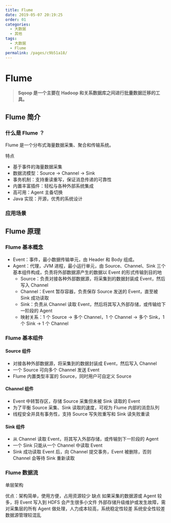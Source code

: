 ```yaml
---
title: Flume
date: 2019-05-07 20:19:25
order: 01
categories:
  - 大数据
  - 其他
tags:
  - 大数据
  - Flume
permalink: /pages/c9b51a18/
---
```


# Flume

> **Sqoop 是一个主要在 Hadoop 和关系数据库之间进行批量数据迁移的工具。**

## Flume 简介

### 什么是 Flume ？

Flume 是一个分布式海量数据采集、聚合和传输系统。

特点

- 基于事件的海量数据采集
- 数据流模型：Source -> Channel -> Sink
- 事务机制：支持重读重写，保证消息传递的可靠性
- 内置丰富插件：轻松与各种外部系统集成
- 高可用：Agent 主备切换
- Java 实现：开源，优秀的系统设计

### 应用场景

## Flume 原理

### Flume 基本概念

- Event：事件，最小数据传输单元，由 Header 和 Body 组成。
- Agent：代理，JVM 进程，最小运行单元，由 Source、Channel、Sink 三个基本组件构成，负责将外部数据源产生的数据以 Event 的形式传输到目的地
  - Source：负责对接各种外部数据源，将采集到的数据封装成 Event，然后写入 Channel
  - Channel：Event 暂存容器，负责保存 Source 发送的 Event，直至被 Sink 成功读取
  - Sink：负责从 Channel 读取 Event，然后将其写入外部存储，或传输给下一阶段的 Agent
  - 映射关系：1 个 Source -> 多个 Channel，1 个 Channel -> 多个 Sink，1 个 Sink -> 1 个 Channel

### Flume 基本组件

#### Source 组件

- 对接各种外部数据源，将采集到的数据封装成 Event，然后写入 Channel
- 一个 Source 可向多个 Channel 发送 Event
- Flume 内置类型丰富的 Source，同时用户可自定义 Source

#### Channel 组件

- Event 中转暂存区，存储 Source 采集但未被 Sink 读取的 Event
- 为了平衡 Source 采集、Sink 读取的速度，可视为 Flume 内部的消息队列
- 线程安全并具有事务性，支持 Source 写失败重写和 Sink 读失败重读

#### Sink 组件

- 从 Channel 读取 Event，将其写入外部存储，或传输到下一阶段的 Agent
- 一个 Sink 只能从一个 Channel 中读取 Event
- Sink 成功读取 Event 后，向 Channel 提交事务，Event 被删除，否则 Channel 会等待 Sink 重新读取

### Flume 数据流

单层架构

优点：架构简单，使用方便，占用资源较少
缺点
如果采集的数据源或 Agent 较多，将 Event 写入到 HDFS 会产生很多小文件
外部存储升级维护或发生故障，需对采集层的所有 Agent 做处理，人力成本较高，系统稳定性较差
系统安全性较差
数据源管理较混乱
